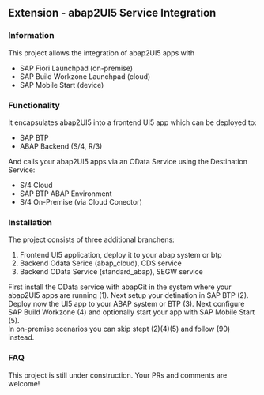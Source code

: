 ## Extension - abap2UI5 Service Integration
### Information
This project allows the integration of abap2UI5 apps with 
* SAP Fiori Launchpad (on-premise)
* SAP Build Workzone Launchpad (cloud)
* SAP Mobile Start (device)

### Functionality
  
It encapsulates abap2UI5 into a frontend UI5 app which can be deployed to:
* SAP BTP
* ABAP Backend (S/4, R/3)
 
And calls your abap2UI5 apps via an OData Service using the Destination Service:
* S/4 Cloud
* SAP BTP ABAP Environment
* S/4 On-Premise (via Cloud Conector)

### Installation
The project consists of three additional branchens:
1. Frontend UI5 application, deploy it to your abap system or btp
2. Backend Odata Serice (abap_cloud), CDS service
3. Backend OData Service (standard_abap), SEGW service

First install the OData service with abapGit in the system where your abap2UI5 apps are running (1). Next setup your detination in SAP BTP (2). Deploy now the UI5 app to your ABAP system or BTP (3). Next configure SAP Build Workzone (4) and optionally start your app with SAP Mobile Start (5).
<br>
In on-premise scenarios you can skip stept (2)(4)(5) and follow (90) instead.

### FAQ
This project is still under construction. Your PRs and comments are welcome!
